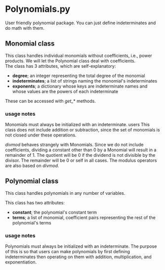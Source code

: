 # Polynomials.py
User friendly polynomial package.
You can just define indeterminates and do math
with them.

## Monomial class
This class handles individual monomials without coefficients,
i.e., power products.
We will let the Polynomial class deal with coefficients.  
The class has 3 attributes, which are self-explanatory:
* **degree**; an integer representing the total degree of the monomial 
* **indeterminates**; a list of strings naming the monomial's indeterminates
* **exponents**; a dictionary whose keys are indeterminate names 
  and whose values are the powers of each indeterminate

These can be accessed with *get_** methods.

### usage notes
Monomials must always be initialized with an indeterminate.
users
This class does not include addition or subtraction, 
since the set of monomials is not closed under these operations.

*divmod* behaves strangely with Monomials.
Since we do not include coefficients, dividing a constant other than 0 
by a Monomial will result in a remainder of 1.
The quotient will be 0 if the dividend is not divisible by the divisor.
The remainder will be 0 or self in all cases.
The modulus operators are also based on *divmod.*

## Polynomial class
This class handles polynomials in any number of variables.

This class has two attributes:
* **constant**; the polynomial's constant term
* **terms**; a list of monomial, coefficient pairs 
  representing the rest of the polynomial's terms


### usage notes
Polynomials must always be initialized with an indeterminate.
The purpose of this is so that users can make polynomials by first defining 
indeterminates then operating on them with addition, multiplication, and 
exponentiation.


